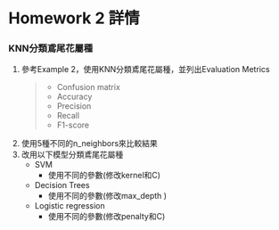 # Homework 2 詳情
### KNN分類鳶尾花屬種
1. 參考Example 2，使用KNN分類鳶尾花屬種，並列出Evaluation Metrics
	> * Confusion matrix
	> * Accuracy
	> * Precision
	> * Recall
	> * F1-score
2. 使用5種不同的n_neighbors來比較結果
3. 改用以下模型分類鳶尾花屬種
	* SVM
		* 使用不同的參數(修改kernel和C)
	* Decision Trees
		* 使用不同的參數(修改max_depth )
	* Logistic regression
		* 使用不同的參數(修改penalty和C)
